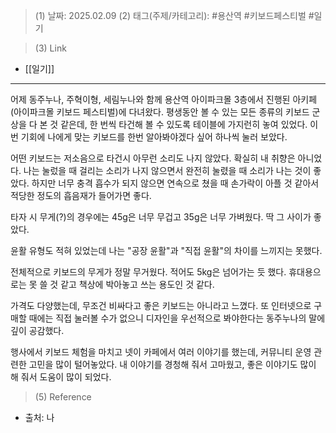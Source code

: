 >(1) 날짜: 2025.02.09
>(2) 태그(주제/카테고리): #용산역 #키보드페스티벌 #일기 

>(3) Link
- [[일기]]
---

어제 동주누나, 주혁이형, 세림누나와 함께 용산역 아이파크몰 3층에서 진행된 아키페(아이파크몰 키보드 페스티벌)에 다녀왔다. 평생동안 볼 수 있는 모든 종류의 키보드 군상을 다 본 것 같은데, 한 번씩 타건해 볼 수 있도록 테이블에 가지런히 놓여 있었다. 이번 기회에 나에게 맞는 키보드를 한번 알아봐야겠다 싶어 하나씩 눌러 보았다.

어떤 키보드는 저소음으로 타건시 아무런 소리도 나지 않았다. 확실히 내 취향은 아니었다. 나는 눌렀을 때 걸리는 소리가 나지 않으면서 완전히 눌렸을 때 소리가 나는 것이 좋았다. 하지만 너무 충격 흡수가 되지 않으면 연속으로 쳤을 때 손가락이 아플 것 같아서 적당한 정도의 흡음재가 들어가면 좋다.

타자 시 무게(?)의 경우에는 45g은 너무 무겁고 35g은 너무 가벼웠다. 딱 그 사이가 좋았다.

윤활 유형도 적혀 있었는데 나는 "공장 윤활"과 "직접 윤활"의 차이를 느끼지는 못했다.

전체적으로 키보드의 무게가 정말 무거웠다. 적어도 5kg은 넘어가는 듯 했다. 휴대용으로는 못 쓸 것 같고 책상에 박아놓고 쓰는 용도인 것 같다.

가격도 다양했는데, 무조건 비싸다고 좋은 키보드는 아니라고 느꼈다. 또 인터넷으로 구매할 때에는 직접 눌러볼 수가 없으니 디자인을 우선적으로 봐야한다는 동주누나의 말에 깊이 공감했다.

행사에서 키보드 체험을 마치고 넷이 카페에서 여러 이야기를 했는데, 커뮤니티 운영 관련한 고민을 많이 털어놓았다. 내 이야기를 경청해 줘서 고마웠고, 좋은 이야기도 많이 해 줘서 도움이 많이 되었다.


>(5) Reference
- 출처: 나

